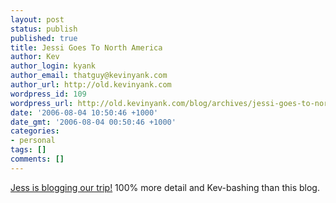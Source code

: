 ```yaml
---
layout: post
status: publish
published: true
title: Jessi Goes To North America
author: Kev
author_login: kyank
author_email: thatguy@kevinyank.com
author_url: http://old.kevinyank.com
wordpress_id: 109
wordpress_url: http://old.kevinyank.com/blog/archives/jessi-goes-to-north-america/
date: '2006-08-04 10:50:46 +1000'
date_gmt: '2006-08-04 00:50:46 +1000'
categories:
- personal
tags: []
comments: []
---
```

<p><a href="http://jessi-goes-to-north-america.blogspot.com/">Jess is blogging our trip!</a> 100% more detail and Kev-bashing than this blog.</p>
